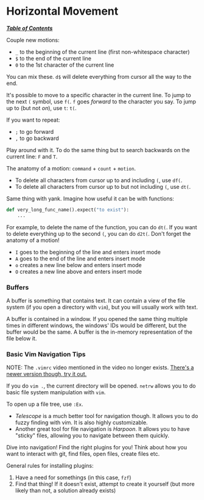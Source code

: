 # Horizontal Movement

[***Table of Contents***](./ToC.md)

Couple new motions:
- `_` to the beginning of the current line (first non-whitespace character)
- `$` to the end of the current line
- `0` to the 1st character of the current line

You can mix these. `d$` will delete everything from cursor all the way to the
end.

It's possible to move to a specific character in the current line. To jump to
the next `(` symbol, use `f(`. `f` goes *forward* to the character you say. To
jump up to (but not *on*), use `t`: `t(`. 

If you want to repeat:
- `;` to go forward
- `,` to go backward

Play around with it. To do the same thing but to search backwards on the
current line: `F` and `T`.

The anatomy of a motion: `command` + `count` + `motion`. 

- To delete all characters from cursor up to and including `(`, use `df(`.
- To delete all characters from cursor up to but not including `(`, use `dt(`.

Same thing with yank. Imagine how useful it can be with functions:

```py
def very_long_func_name().expect("to exist"):
    ...
```

For example, to delete the name of the function, you can do `dt(`. If you want
to delete everything up to the second `(`, you can do `d2t(`. Don't forget the
anatomy of a motion!

- `I` goes to the beginning of the line and enters insert mode
- `A` goes to the end of the line and enters insert mode
- `o` creates a new line below and enters insert mode
- `O` creates a new line above and enters insert mode

### Buffers

A buffer is something that contains text. It can contain a view of the file
system (if you open a directory with `vim`), but you will usually work with
text.

A buffer is contained in a window. If you opened the same thing multiple times
in different windows, the windows' IDs would be different, but the buffer would
be the same. A buffer is the in-memory representation of the file below it.

### Basic Vim Navigation Tips

NOTE: The `.vimrc` video mentioned in the video no longer exists. [There's a
newer version though, try it out.](https://www.youtube.com/watch?v=w7i4amO_zaE)

If you do `vim .`, the current directory will be opened. `netrw` allows you
to do basic file system manipulation with `vim`.

To open up a file tree, use `:Ex`.

- *Telescope* is a much better tool for navigation though. It allows you to do
fuzzy finding with vim. It is also highly customizable.
- Another great tool for file navigation is *Harpoon*. It allows you to have
"sticky" files, allowing you to navigate between them quickly.

Dive into navigation! Find the right plugins for you! Think about how you want
to interact with git, find files, open files, create files etc.

General rules for installing plugins:
1. Have a need for somethings (in this case, `fzf`)
1. Find that thing! If it doesn't exist, attempt to create it yourself (but
   more likely than not, a solution already exists)
